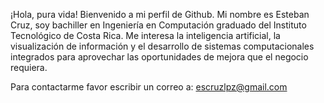¡Hola, pura vida!
Bienvenido a mi perfil de Github.
Mi nombre es Esteban Cruz, soy bachiller en Ingeniería en Computación graduado del Instituto Tecnológico de Costa Rica.
Me interesa la inteligencia artificial, la visualización de información y el desarrollo de sistemas computacionales integrados para aprovechar las oportunidades de mejora que el negocio requiera.

Para contactarme favor escribir un correo a: escruzlpz@gmail.com

<!---
zEsteban22/zEsteban22 is a ✨ special ✨ repository because its `README.md` (this file) appears on your GitHub profile.
You can click the Preview link to take a look at your changes.
--->

